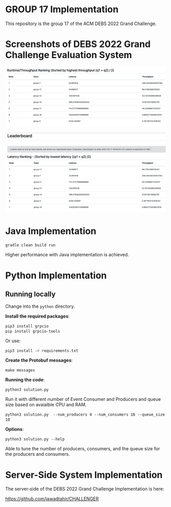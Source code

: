
# GROUP 17 Implementation 

This repository is the group 17 of the ACM DEBS 2022 Grand Challenge. 


# Screenshots of DEBS 2022 Grand Challenge Evaluation System 

![Latency](DEBS2022-2022-05-28-Latency.png)

![Throuput](DEBS2022-2022-05-28-Throuput.png)


# Java Implementation 


```
gradle clean build run 
```

Higher performance with Java implementation is achieved. 




# Python Implementation 

## Running locally
Change into the `python` directory.

**Install the required packages**:

```shell
pip3 install grpcio
pip install grpcio-tools
```

Or use:
```shell
pip3 install -r requirements.txt
```

**Create the Protobuf messages**:
```shell
make messages
```
**Running the code**:
```shell
python3 solution.py
```

Run it with different number of Event Consumer and Producers and queue size based on avaialble CPU and RAM. 


```shell
python3 solution.py  --num_producers 4 --num_consumers 16 --queue_size 10 
```



**Options**:
```shell
python3 solution.py --help
```
Able to tune the number of producers, consumers, and the queue size for the producers and consumers.





# Server-Side System Implementation
The server-side of the DEBS 2022 Grand Challenge Implementation is here:

https://github.com/jawadtahir/CHALLENGER 

